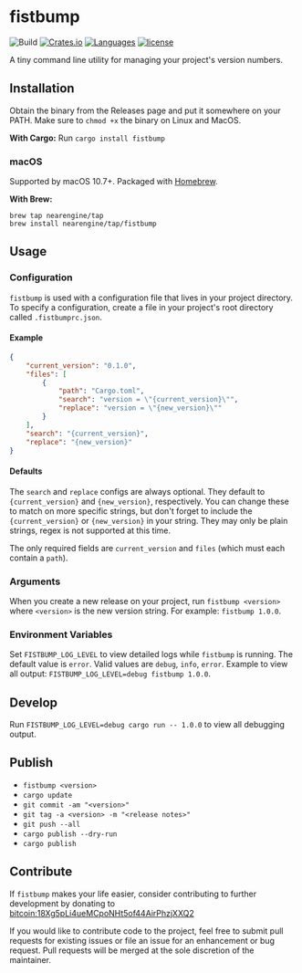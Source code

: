 # fistbump

![Build](https://github.com/chrisshiplet/fistbump/workflows/Build%20&%20Test/badge.svg)
[![Crates.io](https://img.shields.io/crates/v/fistbump.svg)](https://crates.io/crates/fistbump)
[![Languages](https://img.shields.io/badge/languages-Rust-red.svg)]()
[![license](http://img.shields.io/badge/license-MIT-blue.svg)](https://github.com/chrisshiplet/fistbump/blob/master/LICENSE)

A tiny command line utility for managing your project's version numbers.

## Installation

Obtain the binary from the Releases page and put it somewhere on your PATH. Make sure to `chmod +x` the binary on Linux and MacOS.

**With Cargo:** Run `cargo install fistbump`

### macOS

Supported by macOS 10.7+. Packaged with [Homebrew](https://brew.sh/).

**With Brew:**

```
brew tap nearengine/tap
brew install nearengine/tap/fistbump
```

## Usage

### Configuration

`fistbump` is used with a configuration file that lives in your project directory. To specify a configuration, create a file in your project's root directory called `.fistbumprc.json`.

#### Example

```json
{
    "current_version": "0.1.0",
    "files": [
        {
            "path": "Cargo.toml",
            "search": "version = \"{current_version}\"",
            "replace": "version = \"{new_version}\""
        }
    ],
    "search": "{current_version}",
    "replace": "{new_version}"
}
```

#### Defaults

The `search` and `replace` configs are always optional. They default to `{current_version}` and `{new_version}`, respectively. You can change these to match on more specific strings, but don't forget to include the `{current_version}` or `{new_version}` in your string. They may only be plain strings, regex is not supported at this time.

The only required fields are `current_version` and `files` (which must each contain a `path`).

### Arguments

When you create a new release on your project, run `fistbump <version>` where `<version>` is the new version string. For example: `fistbump 1.0.0`.

### Environment Variables

Set `FISTBUMP_LOG_LEVEL` to view detailed logs while `fistbump` is running. The default value is `error`. Valid values are `debug`, `info`, `error`. Example to view all output: `FISTBUMP_LOG_LEVEL=debug fistbump 1.0.0`.

## Develop

Run `FISTBUMP_LOG_LEVEL=debug cargo run -- 1.0.0` to view all debugging output.

## Publish

-   `fistbump <version>`
-   `cargo update`
-   `git commit -am "<version>"`
-   `git tag -a <version> -m "<release notes>"`
-   `git push --all`
-   `cargo publish --dry-run`
-   `cargo publish`

## Contribute

If `fistbump` makes your life easier, consider contributing to further development by donating to [bitcoin:18Xg5pLi4ueMCpoNHt5of44AirPhzjXXQ2](bitcoin:18Xg5pLi4ueMCpoNHt5of44AirPhzjXXQ2)

If you would like to contribute code to the project, feel free to submit pull requests for existing issues or file an issue for an enhancement or bug request. Pull requests will be merged at the sole discretion of the maintainer.
